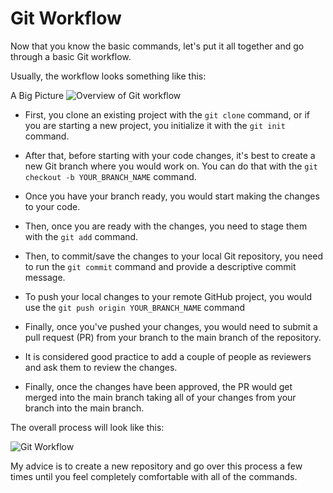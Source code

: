 # Git Workflow

Now that you know the basic commands, let's put it all together and go through a basic Git workflow.

Usually, the workflow looks something like this:

A Big Picture
![Overview of Git workflow](https://res.cloudinary.com/practicaldev/image/fetch/s--M_fHUEqA--/c_limit%2Cf_auto%2Cfl_progressive%2Cq_auto%2Cw_880/https://thepracticaldev.s3.amazonaws.com/i/128hsgntnsu9bww0y8sz.png)

* First, you clone an existing project with the `git clone` command, or if you are starting a new project, you initialize it with the `git init` command.

* After that, before starting with your code changes, it's best to create a new Git branch where you would work on. You can do that with the `git checkout -b YOUR_BRANCH_NAME` command.

* Once you have your branch ready, you would start making the changes to your code.

* Then, once you are ready with the changes, you need to stage them with the `git add` command.

* Then, to commit/save the changes to your local Git repository, you need to run the `git commit` command and provide a descriptive commit message.

* To push your local changes to your remote GitHub project, you would use the `git push origin YOUR_BRANCH_NAME` command

* Finally, once you've pushed your changes, you would need to submit a pull request (PR) from your branch to the main branch of the repository.

* It is considered good practice to add a couple of people as reviewers and ask them to review the changes.

* Finally, once the changes have been approved, the PR would get merged into the main branch taking all of your changes from your branch into the main branch.

The overall process will look like this:

![Git Workflow](https://imgur.com/fosS9En.png)

My advice is to create a new repository and go over this process a few times until you feel completely comfortable with all of the commands.
